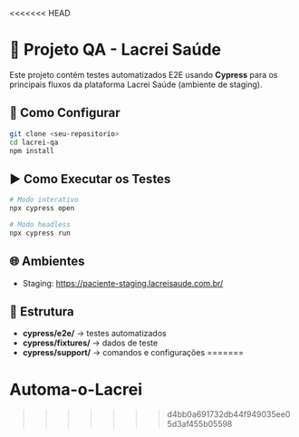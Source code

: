 <<<<<<< HEAD
# 🧪 Projeto QA - Lacrei Saúde

Este projeto contém testes automatizados E2E usando **Cypress** para os principais fluxos da plataforma Lacrei Saúde (ambiente de staging).

## 🚀 Como Configurar

```bash
git clone <seu-repositorio>
cd lacrei-qa
npm install
```

## ▶️ Como Executar os Testes

```bash
# Modo interativo
npx cypress open

# Modo headless
npx cypress run
```

## 🌐 Ambientes

- Staging: https://paciente-staging.lacreisaude.com.br/

## 📂 Estrutura

- **cypress/e2e/** → testes automatizados
- **cypress/fixtures/** → dados de teste
- **cypress/support/** → comandos e configurações
=======
# Automa-o-Lacrei
>>>>>>> d4bb0a691732db44f949035ee05d3af455b05598
